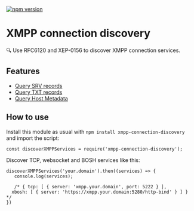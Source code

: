 [![npm version](https://badge.fury.io/js/consistent-color-generation.svg)](https://www.npmjs.com/package/consistent-color-generation)

# XMPP connection discovery
:mag: Use RFC6120 and XEP-0156 to discover XMPP connection services.

## Features
- [Query SRV records](https://tools.ietf.org/html/rfc6120#section-3.2.1)
- [Query TXT records](https://xmpp.org/extensions/xep-0156.html#dns)
- [Query Host Metadata](https://xmpp.org/extensions/xep-0156.html#http)

## How to use
Install this module as usual with `npm install xmpp-connection-discovery` and import the script:
```
const discoverXMPPServices = require('xmpp-connection-discovery');
```

Discover TCP, websocket and BOSH services like this:
```
discoverXMPPServices('your.domain').then((services) => {
   console.log(services);

   /* { tcp: [ { server: 'xmpp.your.domain', port: 5222 } ],
  xbosh: [ { server: 'https://xmpp.your.domain:5280/http-bind' } ] } */
})
```
